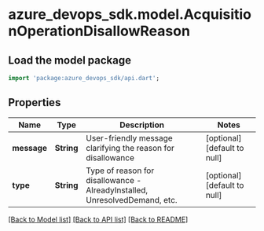 # azure_devops_sdk.model.AcquisitionOperationDisallowReason

## Load the model package
```dart
import 'package:azure_devops_sdk/api.dart';
```

## Properties
Name | Type | Description | Notes
------------ | ------------- | ------------- | -------------
**message** | **String** | User-friendly message clarifying the reason for disallowance | [optional] [default to null]
**type** | **String** | Type of reason for disallowance - AlreadyInstalled, UnresolvedDemand, etc. | [optional] [default to null]

[[Back to Model list]](../README.md#documentation-for-models) [[Back to API list]](../README.md#documentation-for-api-endpoints) [[Back to README]](../README.md)



